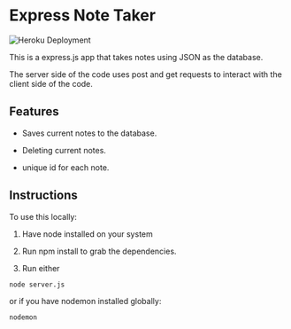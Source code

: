 # Express Note Taker 



![Heroku Deployment](https://blooming-ravine-10029-206bfcf4c3e0.herokuapp.com/)

This is a express.js app that takes notes using JSON as the database.

The server side of the code uses post and get requests to interact with the client side of the code.


## Features

- Saves current notes to the database.

- Deleting current notes.

- unique id for each note.

## Instructions 

To use this locally:

1. Have node installed on your system 

2. Run npm install to grab the dependencies.

3. Run either

```node server.js```

or if you have nodemon installed globally:

```nodemon```
